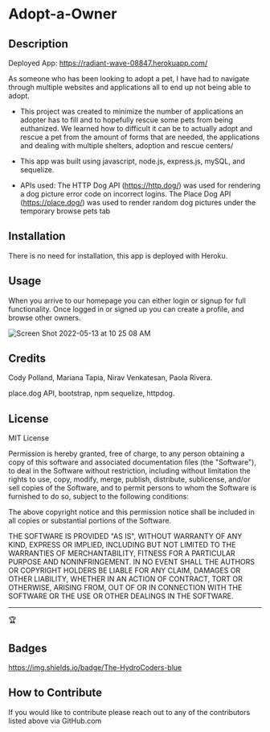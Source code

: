 
# Adopt-a-Owner

## Description

Deployed App: https://radiant-wave-08847.herokuapp.com/

As someone who has been looking to adopt a pet, I have had to navigate through multiple websites and applications all to end up not being able to adopt. 

- This project was created to minimize the number of applications an adopter has to fill and to hopefully rescue some pets from being euthanized. We learned how to difficult it can be to actually adopt and rescue a pet from the amount of forms that are needed, the applications and dealing with multiple shelters, adoption and rescue centers/

- This app was built using javascript, node.js, express.js, mySQL, and sequelize.

- APIs used: The HTTP Dog API (https://http.dog/) was used for rendering a dog picture error code on incorrect logins. The Place Dog API (https://place.dog/) was used to render random dog pictures under the temporary browse pets tab

## Installation

There is no need for installation, this app is deployed with Heroku.

## Usage

When you arrive to our homepage you can either login or signup for full functionality. Once logged in or signed up you can create a profile, and browse other owners. 

![Screen Shot 2022-05-13 at 10 25 08 AM](https://user-images.githubusercontent.com/98481913/168336242-8290a989-39e1-48d5-91aa-4a5c7b18d2d4.png)



## Credits

Cody Polland, Mariana Tapia, Nirav Venkatesan, Paola Rivera. 

place.dog API, bootstrap, npm sequelize, httpdog.



## License

MIT License


Permission is hereby granted, free of charge, to any person obtaining a copy
of this software and associated documentation files (the "Software"), to deal
in the Software without restriction, including without limitation the rights
to use, copy, modify, merge, publish, distribute, sublicense, and/or sell
copies of the Software, and to permit persons to whom the Software is
furnished to do so, subject to the following conditions:

The above copyright notice and this permission notice shall be included in all
copies or substantial portions of the Software.

THE SOFTWARE IS PROVIDED "AS IS", WITHOUT WARRANTY OF ANY KIND, EXPRESS OR
IMPLIED, INCLUDING BUT NOT LIMITED TO THE WARRANTIES OF MERCHANTABILITY,
FITNESS FOR A PARTICULAR PURPOSE AND NONINFRINGEMENT. IN NO EVENT SHALL THE
AUTHORS OR COPYRIGHT HOLDERS BE LIABLE FOR ANY CLAIM, DAMAGES OR OTHER
LIABILITY, WHETHER IN AN ACTION OF CONTRACT, TORT OR OTHERWISE, ARISING FROM,
OUT OF OR IN CONNECTION WITH THE SOFTWARE OR THE USE OR OTHER DEALINGS IN THE
SOFTWARE.

---

🏆 

## Badges

https://img.shields.io/badge/The-HydroCoders-blue




## How to Contribute

If you would like to contribute please reach out to any of the contributors listed above via GitHub.com

